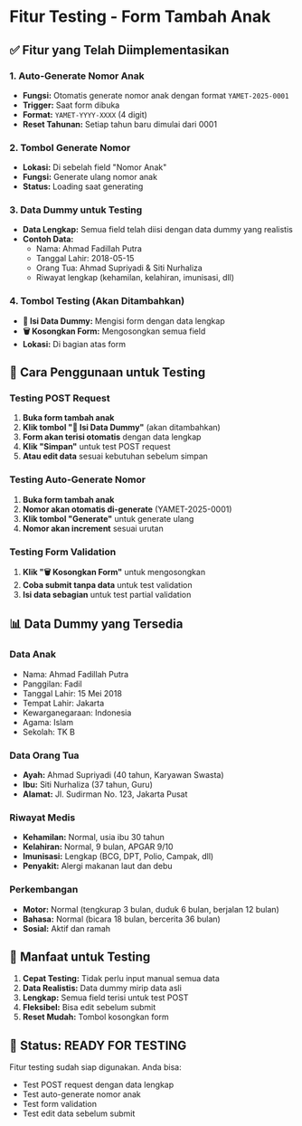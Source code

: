 # Fitur Testing - Form Tambah Anak

## ✅ Fitur yang Telah Diimplementasikan

### 1. Auto-Generate Nomor Anak
- **Fungsi:** Otomatis generate nomor anak dengan format `YAMET-2025-0001`
- **Trigger:** Saat form dibuka
- **Format:** `YAMET-YYYY-XXXX` (4 digit)
- **Reset Tahunan:** Setiap tahun baru dimulai dari 0001

### 2. Tombol Generate Nomor
- **Lokasi:** Di sebelah field "Nomor Anak"
- **Fungsi:** Generate ulang nomor anak
- **Status:** Loading saat generating

### 3. Data Dummy untuk Testing
- **Data Lengkap:** Semua field telah diisi dengan data dummy yang realistis
- **Contoh Data:**
  - Nama: Ahmad Fadillah Putra
  - Tanggal Lahir: 2018-05-15
  - Orang Tua: Ahmad Supriyadi & Siti Nurhaliza
  - Riwayat lengkap (kehamilan, kelahiran, imunisasi, dll)

### 4. Tombol Testing (Akan Ditambahkan)
- **📝 Isi Data Dummy:** Mengisi form dengan data lengkap
- **🗑️ Kosongkan Form:** Mengosongkan semua field
- **Lokasi:** Di bagian atas form

## 🔧 Cara Penggunaan untuk Testing

### Testing POST Request
1. **Buka form tambah anak**
2. **Klik tombol "📝 Isi Data Dummy"** (akan ditambahkan)
3. **Form akan terisi otomatis** dengan data lengkap
4. **Klik "Simpan"** untuk test POST request
5. **Atau edit data** sesuai kebutuhan sebelum simpan

### Testing Auto-Generate Nomor
1. **Buka form tambah anak**
2. **Nomor akan otomatis di-generate** (YAMET-2025-0001)
3. **Klik tombol "Generate"** untuk generate ulang
4. **Nomor akan increment** sesuai urutan

### Testing Form Validation
1. **Klik "🗑️ Kosongkan Form"** untuk mengosongkan
2. **Coba submit tanpa data** untuk test validation
3. **Isi data sebagian** untuk test partial validation

## 📊 Data Dummy yang Tersedia

### Data Anak
- Nama: Ahmad Fadillah Putra
- Panggilan: Fadil
- Tanggal Lahir: 15 Mei 2018
- Tempat Lahir: Jakarta
- Kewarganegaraan: Indonesia
- Agama: Islam
- Sekolah: TK B

### Data Orang Tua
- **Ayah:** Ahmad Supriyadi (40 tahun, Karyawan Swasta)
- **Ibu:** Siti Nurhaliza (37 tahun, Guru)
- **Alamat:** Jl. Sudirman No. 123, Jakarta Pusat

### Riwayat Medis
- **Kehamilan:** Normal, usia ibu 30 tahun
- **Kelahiran:** Normal, 9 bulan, APGAR 9/10
- **Imunisasi:** Lengkap (BCG, DPT, Polio, Campak, dll)
- **Penyakit:** Alergi makanan laut dan debu

### Perkembangan
- **Motor:** Normal (tengkurap 3 bulan, duduk 6 bulan, berjalan 12 bulan)
- **Bahasa:** Normal (bicara 18 bulan, bercerita 36 bulan)
- **Sosial:** Aktif dan ramah

## 🎯 Manfaat untuk Testing

1. **Cepat Testing:** Tidak perlu input manual semua data
2. **Data Realistis:** Data dummy mirip data asli
3. **Lengkap:** Semua field terisi untuk test POST
4. **Fleksibel:** Bisa edit sebelum submit
5. **Reset Mudah:** Tombol kosongkan form

## 🚀 Status: READY FOR TESTING

Fitur testing sudah siap digunakan. Anda bisa:
- Test POST request dengan data lengkap
- Test auto-generate nomor anak
- Test form validation
- Test edit data sebelum submit 
